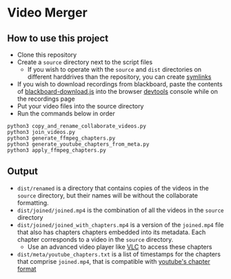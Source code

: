 # Video Merger

## How to use this project

- Clone this repository
- Create a `source` directory next to the script files
    - If you wish to operate with the `source` and `dist` directories on different harddrives than the repository, you can create [symlinks](https://www.howtogeek.com/16226/complete-guide-to-symbolic-links-symlinks-on-windows-or-linux/)
- If you wish to download recordings from blackboard, paste the contents of [blackboard-download.js](./blackboard-download.js) into the browser [devtools](https://docs.devsamurai.com/teamboard-proscheduler/how-to-open-web-console-on-different-browsers) console while on the recordings page
- Put your video files into the source directory
- Run the commands below in order

```
python3 copy_and_rename_collaborate_videos.py
python3 join_videos.py
python3 generate_ffmpeg_chapters.py
python3 generate_youtube_chapters_from_meta.py
python3 apply_ffmpeg_chapters.py
```

## Output

- `dist/renamed` is a directory that contains copies of the videos in the `source` directory, but their names will be without the collaborate formatting.
- `dist/joined/joined.mp4` is the combination of all the videos in the `source` directory
- `dist/joined/joined_with_chapters.mp4` is a version of the `joined.mp4` file that also has chapters chapters embedded into its metadata. Each chapter corresponds to a video in the `source` directory.
  - Use an advanced video player like [VLC](https://www.videolan.org/vlc/) to access these chapters
- `dist/meta/youtube_chapters.txt` is a list of timestamps for the chapters that comprise `joined.mp4`, that is compatible with [youtube&#39;s chapter format](https://support.google.com/youtube/answer/9884579?hl=en)
